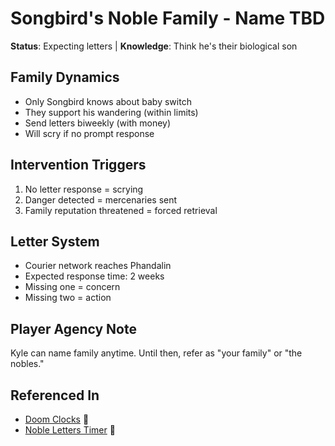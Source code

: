 # Songbird's Noble Family - Name TBD
**Status**: Expecting letters | **Knowledge**: Think he's their biological son

## Family Dynamics
- Only Songbird knows about baby switch
- They support his wandering (within limits)
- Send letters biweekly (with money)
- Will scry if no prompt response

## Intervention Triggers
1. No letter response = scrying
2. Danger detected = mercenaries sent
3. Family reputation threatened = forced retrieval

## Letter System
- Courier network reaches Phandalin
- Expected response time: 2 weeks
- Missing one = concern
- Missing two = action

## Player Agency Note
Kyle can name family anytime.
Until then, refer as "your family" or "the nobles."

## Referenced In
- [Doom Clocks](../../timers/doom-clocks.md) 📍
- [Noble Letters Timer](../../timers/doom-clocks.md) 📍
